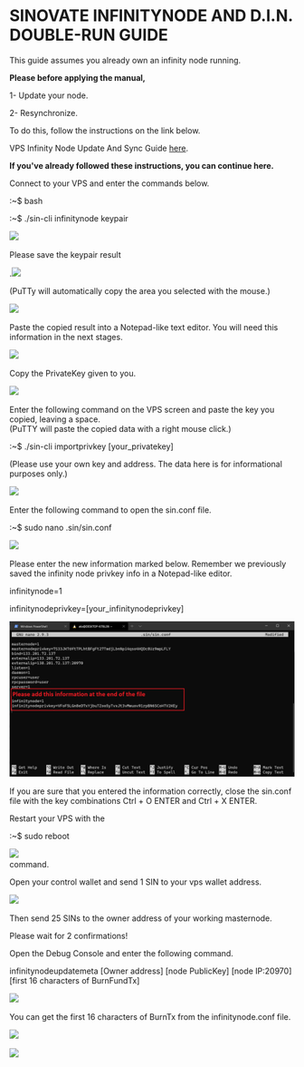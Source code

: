 # SINOVATE INFINITYNODE AND D.I.N. DOUBLE-RUN GUIDE


This guide assumes you already own an infinity node running.

**Please before applying the manual,**

1- Update your node.

2- Resynchronize.

To do this, follow the instructions on the link below.

VPS Infinity Node Update And Sync Guide [here](https://docs.sinovate.io/#/wallet_upgrade?id=vps-infinity-node-update-and-sync-guide).

**If you've already followed these instructions, you can continue here.**

Connect to your VPS and enter the commands below.

:~$ bash

:~$ ./sin-cli infinitynode keypair

![](https://lh6.googleusercontent.com/-gsD8Y15gVfUwOPG8uTFkHz_RGiHf_o9gPF2tesAz2Ivq4bzTRTAJkCq9eV9uZLU1s8Y0DIA4zBJWkaKnqTab7729A7C7Flbe8flBKeNr7Hpg-al3U1qC5GP6UBGJYlTZfFTJnFH)

  

Please save the keypair result

.![](https://lh3.googleusercontent.com/4q2rYkqFKR9fq3neYoRY8C-zNh8sSTZHhGvQVhBY5jzepVy5xe1Dxmi7JvCNkTsKA-gnt0MzP7t_Jo718SO5qpR6bS8v-j8WbK8bb1BHZM4EuABz5THM3Z1rTQndVM1sNP4JQLcx)  
  

(PuTTy will automatically copy the area you selected with the mouse.)

  

![](https://lh6.googleusercontent.com/rNtw9CDllqMZeIDB2KZ57qp3b4Cl-Dgs6E9pdPS9X0YcmH2q7Ig8agkQ0yCkJeJhsAEfGsvRv7C1YiRECQ0d_JAabGfCA1wjI06TmSYttTLBBAJpElO_hP9eK__RvN_P5drSbKOP)

  

Paste the copied result into a Notepad-like text editor. You will need this information in the next stages.

  

![](https://lh6.googleusercontent.com/tJOjqPFb_4ANA1FSc6R_3rLx9I0z_BCmVvYiXo-QM99SB8M3SlfCWs-WlDxo8N3mvnIaUG_K1ETbUQHKvm-3WDqYykOUy3JM2pF2zSRkF1-Vty0P6UXlpC_6jS6WJjINDbHDojp8)

  
  
  

Copy the PrivateKey given to you.

  

![](https://lh5.googleusercontent.com/czFyJUIIYUPdyTtTKqRpdzp4pFMhR-qrgNiKZPpwCOJKWMq8fW88MWZhKDamV-LyNyaQ38rfWPFIuSxMGmpLkmwg1dzSllrP_Wwr_Y9OEssIvrTEUXy5VoLAcK8bk20njCFtMGfx)

  

Enter the following command on the VPS screen and paste the key you copied, leaving a space.  
(PuTTY will paste the copied data with a right mouse click.)

  

:~$ ./sin-cli importprivkey [your_privatekey]  
  

(Please use your own key and address. The data here is for informational purposes only.)

  

![](https://lh6.googleusercontent.com/Xa0G-lpvC6YT6SZJmwh0-nQ8pwsfhbkWYJmHC2B29tKCyfvjz3O8mXDynbAVKaUoLY_qaGZ5NfrukCaLQtgIcZ9JKFhOOYoTMyWysKcRWJVZGnOdC85dpnmZg2eO_GIJzhK5jIO4)  
  
  

  
  
  

Enter the following command to open the sin.conf file.  
  

:~$ sudo nano .sin/sin.conf  
  
![](https://lh5.googleusercontent.com/d8TYEJHa9GFtMErfsGNYd9IR72O_k2QZ5CDQ6rof25FF8ARn0QA3xEJiM6ftohxJS5_hWsRppys5fUtp0a_YjbOCeG0EX5Zw1f2DRxrsdygHGlSxDbcc8JhxktX1RSaHTafLbBa_)

  

Please enter the new information marked below. Remember we previously saved the infinity node privkey info in a Notepad-like editor.

  

infinitynode=1

infinitynodeprivkey=[your_infinitynodeprivkey]  
  

![](assets/img/misc/double-run-01.png)

  

If you are sure that you entered the information correctly, close the sin.conf file with the key combinations Ctrl + O ENTER and Ctrl + X ENTER.

  

Restart your VPS with the

  

:~$ sudo reboot

![](https://lh3.googleusercontent.com/3TMlZcHvvjjQ-a6CNoo1iTWMn3MAHQotuEM4OR6qBKTY43kAEv6B4uQpfHlXqL7-APumtUhvf_DSQLyvGXIX70z2AexSDKsk2ckDWKGzFqtzud8Q4z0cMmVLx1d9Kh34T7BJO9PZ)  
command.

  

Open your control wallet and send 1 SIN to your vps wallet address.

  
  

![](https://lh5.googleusercontent.com/FrEhr6n9CYZYscYesy274x6eyDPHLlrXgvH_kN2Gmy6khXlwPaoow6uVJXRxHSTgTSEFSxcwtlqT99aUeki7lhqi6sCXu3tOGjN0zjNp0w92NuHhImAPxN1FtqmTdhNGwS3OjYnS)

  
  

Then send 25 SINs to the owner address of your working masternode.

  

Please wait for 2 confirmations!

  

Open the Debug Console and enter the following command.

  
  

infinitynodeupdatemeta [Owner address] [node PublicKey] [node IP:20970] [first 16 characters of BurnFundTx]

  

![](https://lh5.googleusercontent.com/HyypFZAMPEXMTKSBxAm6YFAurPAv0a4INr7k5PjC3Aep69V3S0CyH_nVQRKCUSdRNYCjG0VJKq9FW1doTO6hj28zAjXDCkIo1ItsvrbhvQGFOU6UI_dKPT606nkpayZ1SePkeT7s)

  
  
  
  
  
  
  

You can get the first 16 characters of BurnTx from the infinitynode.conf file.

  

![](https://lh4.googleusercontent.com/bquq-c_aAd2NV1B0mmfbFil8VLnx1_0_sKGchuelIYRTwu7TwfMgzK_9VV7Xv-YXIE2NWAvyl_nZ2aslqITAQ6_4QMwbtm8imy2czG4HDss-a05tGanpA8XnZHsq3mO6_SyFHrsi)

  
  

![](https://lh3.googleusercontent.com/UZOy_3Bde6AiW0MeiOul5WMb7DU0-myeJOCj-H4hARaatn7rLlpjTubOMllcbR2FT7sWXLkIPPSnQ4dEj93uMqaHDhLR3sIr0CtnN3Lv1vLh7x0B0HdPBB8-NKSKXBopqbA4GtXo)
